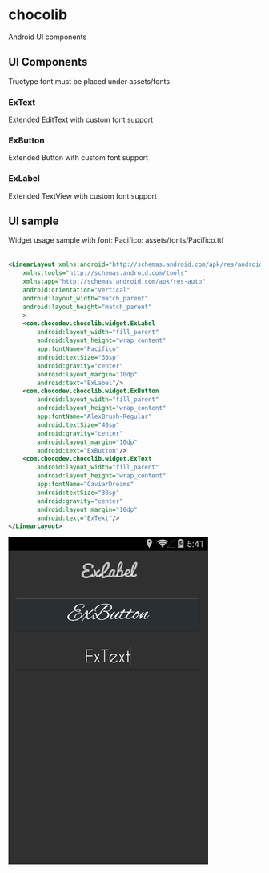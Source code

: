 chocolib
========

Android UI components

## UI Components

Truetype font must be placed under assets/fonts

### ExText
Extended EditText with custom font support
### ExButton
Extended Button with custom font support
### ExLabel
Extended TextView with custom font support


## UI sample

Widget usage sample with font: Pacifico:
assets/fonts/Pacifico.ttf

```xml

<LinearLayout xmlns:android="http://schemas.android.com/apk/res/android"
    xmlns:tools="http://schemas.android.com/tools"
    xmlns:app="http://schemas.android.com/apk/res-auto"
    android:orientation="vertical"
    android:layout_width="match_parent"
    android:layout_height="match_parent"
    >
    <com.chocodev.chocolib.widget.ExLabel
        android:layout_width="fill_parent"
        android:layout_height="wrap_content"
        app:fontName="Pacifico"
        android:textSize="30sp"
        android:gravity="center"
        android:layout_margin="10dp"
        android:text="ExLabel"/>
    <com.chocodev.chocolib.widget.ExButton
        android:layout_width="fill_parent"
        android:layout_height="wrap_content"
        app:fontName="AlexBrush-Regular"
        android:textSize="40sp"
        android:gravity="center"
        android:layout_margin="10dp"
        android:text="ExButton"/>
    <com.chocodev.chocolib.widget.ExText
        android:layout_width="fill_parent"
        android:layout_height="wrap_content"
        app:fontName="CaviarDreams"
        android:textSize="30sp"
        android:gravity="center"
        android:layout_margin="10dp"
        android:text="ExText"/>
</LinearLayout>


```

![Alt text](/doc/widget_demo.png)